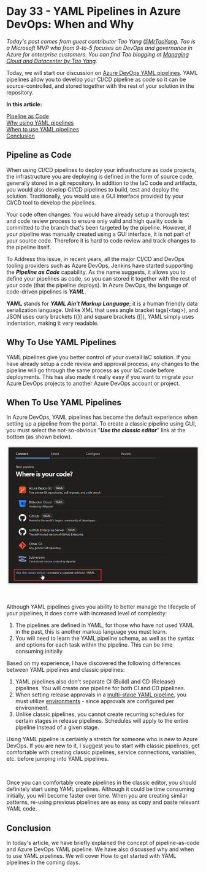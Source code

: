 # Day 33 - YAML Pipelines in Azure DevOps: When and Why

*Today's post comes from guest contributor Tao Yang [@MrTaoYang](https://twitter.com/mrtaoyang). Tao is a Microsoft MVP who from 9-to-5 focuses on DevOps and governance in Azure for enterprise customers. You can find Tao blogging at [Managing Cloud and Datacenter by Tao Yang](https://blog.tyang.org/).*

Today, we will start our discussion on [Azure DevOps YAML pipelines](https://docs.microsoft.com/en-us/azure/devops/pipelines/yaml-schema?view=azure-devops&tabs=schema&WT.mc_id=DOP-MVP-5000997). YAML pipelines allow you to develop your CI/CD pipeline as code so it can be source-controlled, and stored together with the rest of your solution in the repository.

**In this article:**

[Pipeline as Code](#pipeline-as-code) </br>
[Why using YAML pipelines](#why-using-yaml-pipelines) </br>
[When to use YAML pipelines](#when-to-use-yaml-pipelines) </br>
[Conclusion](#conclusion) </br>

## Pipeline as Code

When using CI/CD pipelines to deploy your infrastructure as code projects, the infrastructure you are deploying is defined in the form of source code, generally stored in a git repository. In addition to the IaC code and artifacts, you would also develop CI/CD pipelines to build, test and deploy the solution. Traditionally, you would use a GUI interface provided by your CI/CD tool to develop the pipelines.

Your code often changes. You would have already setup a thorough test and code review process to ensure only valid and high quality code is committed to the branch that's been targeted by the pipeline. However, if your pipeline was manually created using a GUI interface, it is not part of your source code. Therefore it is hard to code review and track changes to the pipeline itself.

To Address this issue, in recent years, all the major CI/CD and DevOps tooling providers such as Azure DevOps, Jenkins have started supporting the ***Pipeline as Code*** capability. As the name suggests, it allows you to define your pipelines as code, so you can stored it together with the rest of your code (that the pipeline deploys). In Azure DevOps, the language of code-driven pipelines is ***YAML***.

**YAML** stands for ***YAML Ain't Markup Language***; it is a human friendly data serialization language. Unlike XML that uses angle bracket tags(\<tag\>), and JSON uses curly brackets ({}) and square brackets ([]), YAML simply uses indentation, making it very readable.

## Why To Use YAML Pipelines
YAML pipelines give you better control of your overall IaC solution. If you have already setup a code review and approval process, any changes to the pipeline will go through the same process as your IaC code before deployments. This has also made it really easy if you want to migrate your Azure DevOps projects to another Azure DevOps account or project.

## When To Use YAML Pipelines
In Azure DevOps, YAML pipelines has become the default experience when setting up a pipeline from the portal. To create a classic pipeline using GUI, you must select the not-so-obvious "***Use the classic editor***" link at the bottom (as shown below).

![001](../images/day33/day.33.yaml.pipelines.in.azdo.when.and.why.001.png)

</br>

Although YAML pipelines gives you ability to better manage the lifecycle of your pipelines, it does come with increased level of complexity:

1. The pipelines are defined in YAML, for those who have not used YAML in the past, this is another markup language you must learn.
2. You will need to learn the YAML pipeline schema, as well as the syntax and options for each task within the pipeline. This can be time consuming initially.

Based on my experience, I have discovered the following differences between YAML pipelines and classic pipelines:

1. YAML pipelines also don't separate CI (Build) and CD (Release) pipelines. You will create one pipeline for both CI and CD pipelines.
2. When setting release approvals in a [multi-stage YAML pipeline](https://docs.microsoft.com/en-us/azure/devops/pipelines/process/stages?view=azure-devops&tabs=yaml&WT.mc_id=DOP-MVP-5000997), you must utilize [environments](https://docs.microsoft.com/en-us/azure/devops/pipelines/process/environments?view=azure-devops&WT.mc_id=DOP-MVP-5000997) - since approvals are configured per environment.
3. Unlike classic pipelines, you cannot create recurring schedules for certain stages in release pipelines. Schedules will apply to the entire pipeline instead of a given stage.

Using YAML pipeline is certainly a stretch for someone who is new to Azure DevOps. If you are new to it, I suggest you to start with classic pipelines, get comfortable with creating classic pipelines, service connections, variables, etc. before jumping into YAML pipelines.

</br>

Once you can comfortably create pipelines in the classic editor, you should definitely start using YAML pipelines. Although it could be time consuming initially, you will become faster over time. When you are creating similar patterns, re-using previous pipelines are as easy as copy and paste relevant YAML code.

## Conclusion
In today's article, we have briefly explained the concept of pipeline-as-code and Azure DevOps YAML pipeline. We have also discussed why and when to use YAML pipelines. We will cover How to get started with YAML pipelines in the coming days.
